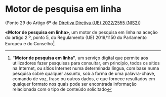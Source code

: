 # Motor de pesquisa em linha
(Ponto 29 do Artigo 6º da [Diretiva Diretiva (UE) 2022/2555 (NIS2)](https://eur-lex.europa.eu/legal-content/PT/TXT/?uri=CELEX:32022L2555))

**«Motor de pesquisa em linha»**, um motor de pesquisa em linha na aceção do artigo 2.º, ponto 5, do Regulamento (UE) 2019/1150 do Parlamento Europeu e do Conselho[^1].

[^1]: **"Motor de pesquisa em linha"**, um serviço digital que permite aos utilizadores fazer pesquisas para consultar, em princípio, todos os sítios na Internet, ou sítios Internet numa determinada língua, com base numa pesquisa sobre qualquer assunto, sob a forma de uma palavra-chave, comando de voz, frase ou outros dados, e que fornece resultados em qualquer formato nos quais pode ser encontrada informação relacionada com o tipo de conteúdo solicitado